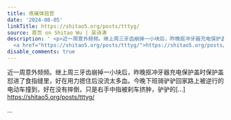 ```yaml
---
title: 疼痛体验官
date: '2024-08-05'
linkTitle: https://shitao5.org/posts/tttyg/
source: 首页 on Shitao Wu | 吴诗涛
description: ' <p>近一周意外频频。继上周三牙齿崩掉一小块后，昨晚抠冲牙器充电保护盖时保护盖怼进了食指缝里，好在用力摁住后没流太多血。今晚下班骑驴驴回家路上被逆行的电动车撞到，好在没有摔倒，只是右手中指被刹车挤肿，驴驴的[&hellip;]
  <a href="https://shitao5.org/posts/tttyg/">https://shitao5.org/posts/tttyg/</a></p>  ...'
disable_comments: true
---
```

 <p>近一周意外频频。继上周三牙齿崩掉一小块后，昨晚抠冲牙器充电保护盖时保护盖怼进了食指缝里，好在用力摁住后没流太多血。今晚下班骑驴驴回家路上被逆行的电动车撞到，好在没有摔倒，只是右手中指被刹车挤肿，驴驴的[&hellip;] <a href="https://shitao5.org/posts/tttyg/">https://shitao5.org/posts/tttyg/</a></p>  ...